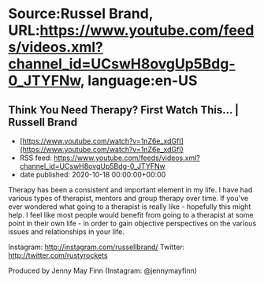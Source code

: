 # Source:Russel Brand, URL:https://www.youtube.com/feeds/videos.xml?channel_id=UCswH8ovgUp5Bdg-0_JTYFNw, language:en-US

## Think You Need Therapy? First Watch This... | Russell Brand
 - [https://www.youtube.com/watch?v=1nZ6e_xdGfI](https://www.youtube.com/watch?v=1nZ6e_xdGfI)
 - RSS feed: https://www.youtube.com/feeds/videos.xml?channel_id=UCswH8ovgUp5Bdg-0_JTYFNw
 - date published: 2020-10-18 00:00:00+00:00

Therapy has been a consistent and important element in my life. I have had various types of therapist, mentors and group therapy over time. If you've ever wondered what going to a therapist is really like - hopefully this might help. I feel like most people would benefit from going to a therapist at some point in their own life - in order to gain objective perspectives on the various issues and relationships in your life.

Instagram: http://instagram.com/russellbrand/
Twitter: http://twitter.com/rustyrockets

Produced by Jenny May Finn (Instagram: @jennymayfinn)

